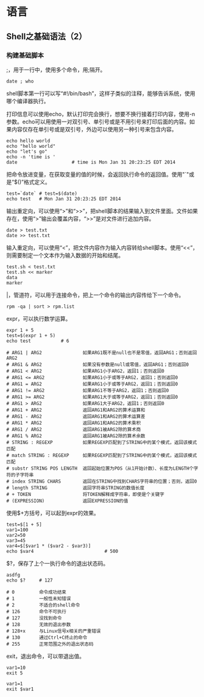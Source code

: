 # 语言
## Shell之基础语法（2）

### 构建基础脚本

;，用于一行中，使用多个命令，用;隔开。
```
date ; who
```

shell脚本第一行可以写“#!/bin/bash”，这样子类似的注释，能够告诉系统，使用哪个编译器执行。

打印信息可以使用echo，默认打印完会换行，想要不换行接着打印内容，使用-n参数。echo可以用使用一对双引号、单引号或是不用引号来打印后面的内容。如果内容仅存在单引号或是双引号，外边可以使用另一种引号来包含内容。
```
echo hello world
echo "hello world"
echo "let's go"
echo -n 'time is '
date                    # time is Mon Jan 31 20:23:25 EDT 2014
```

把命令放进变量，在获取变量的值的时候，会返回执行命令的返回值。使用"`"或是“$()”格式定义。
```
test=`date` # test=$(date)
echo test   # Mon Jan 31 20:23:25 EDT 2014
```

输出重定向，可以使用“>”和“>>”，把shell脚本的结果输入到文件里面。文件如果存在，使用“>”输出会覆盖内容，“>>”是对文件进行追加内容。
```
date > test.txt
date >> test.txt
```

输入重定向，可以使用“<”，把文件内容作为输入内容转给shell脚本。使用“<<”，则需要制定一个文本作为输入数据的开始和结尾。
```
test.sh < test.txt
test.sh << marker
data
marker
```

|，管道符，可以用于连接命令，把上一个命令的输出内容传给下一个命令。
```
rpm -qa | sort > rpm.list
```

expr，可以执行数学运算。
```
expr 1 + 5
test=$(expr 1 + 5)
echo test           # 6

# ARG1 | ARG2               如果ARG1既不是null也不是零值，返回ARG1；否则返回ARG2
# ARG1 & ARG2               如果没有参数是null或零值，返回ARG1；否则返回0
# ARG1 < ARG2               如果ARG1小于ARG2，返回1；否则返回0
# ARG1 <= ARG2              如果ARG1小于或等于ARG2，返回1；否则返回0
# ARG1 = ARG2               如果ARG1小于或等于ARG2，返回1；否则返回0
# ARG1 != ARG2              如果ARG1不等于ARG2，返回1；否则返回0
# ARG1 >= ARG2              如果ARG1大于或等于ARG2，返回1；否则返回0
# ARG1 > ARG2               如果ARG1大于ARG2，返回1；否则返回0
# ARG1 + ARG2               返回ARG1和ARG2的算术运算和
# ARG1 - ARG2               返回ARG1和ARG2的算术运算差
# ARG1 * ARG2               返回ARG1和ARG2的算术乘积
# ARG1 / ARG2               返回ARG1被ARG2除的算术商
# ARG1 % ARG2               返回ARG1被ARG2除的算术余数
# STRING : REGEXP           如果REGEXP匹配到了STRING中的某个模式，返回该模式匹配
# match STRING : REGEXP     如果REGEXP匹配到了STRING中的某个模式，返回该模式匹配
# substr STRING POS LENGTH  返回起始位置为POS（从1开始计数）、长度为LENGTH个字符的子字符串
# index STRING CHARS        返回在STRING中找到CHARS字符串的位置；否则，返回0
# length STRING             返回字符串STRING的数值长度
# + TOKEN                   将TOKEN解释成字符串，即使是个关键字
# (EXPRESSION)              返回EXPRESSION的值
```

使用$+方括号，可以起到expr的效果。
```
test=$[1 + 5]
var1=100
var2=50
var3=45
var4=$[$var1 * ($var2 - $var3)]
echo $var4                          # 500
```

$?，保存了上个一执行命令的退出状态码。
```
asdfg
echo $?     # 127

# 0         命令成功结束
# 1         一般性未知错误
# 2         不适合的shell命令
# 126       命令不可执行
# 127       没找到命令
# 128       无效的退出参数
# 128+x     与Linux信号x相关的严重错误
# 130       通过Ctrl+C终止的命令
# 255       正常范围之外的退出状态码

```

exit，退出命令，可以带退出值。
```
var1=10
exit 5

var1=1
exit $var1
```
